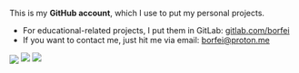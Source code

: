 This is my **GitHub account**, which I use to put my personal projects.

- For educational-related projects, I put them in GitLab: [gitlab.com/borfei](https://gitlab.com/borfei)
- If you want to contact me, just hit me via email: [borfei@proton.me](mailto:borfei@proton.me)

<p>
    <img align="center" src="https://github-readme-stats.vercel.app/api?username=borfei&title_color=777&text_color=aaa&icon_color=808080&theme=transparent&custom_title=Statistics&hide_border=true&disable_animations=true&show_icons=true" />
    <img align="top" src="https://github-readme-stats.vercel.app/api/top-langs/?username=borfei&title_color=777&text_color=aaa&icon_color=808080&layout=compact&custom_title=Languages&theme=transparent&hide_border=true&disable_animations=true" />
    <a align="bottom" href="https://wakatime.com/@borfei" target="_blank">
        <img src="https://github-readme-stats.vercel.app/api/wakatime?username=borfei&title_color=777&text_color=aaa&icon_color=808080&layout=default&langs_count=5&custom_title=WakaTime&theme=transparent&hide_border=true&disable_animations=true" />
    </a>
</p>

